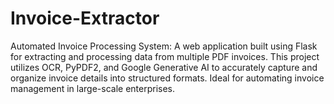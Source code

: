 # Invoice-Extractor
Automated Invoice Processing System: A web application built using Flask for extracting and processing data from multiple PDF invoices. This project utilizes OCR, PyPDF2, and Google Generative AI to accurately capture and organize invoice details into structured formats. Ideal for automating invoice management in large-scale enterprises.
